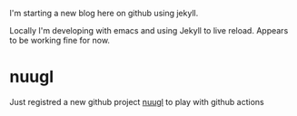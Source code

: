 ---
---
I'm starting a new blog here on github using jekyll.

Locally I'm developing with emacs and using Jekyll to live reload.
Appears to be working fine for now.

# nuugl

Just registred a new github project [nuugl] to play with github actions

[nuugl]: https://github.com/nuugl/nuugl/actions/new

